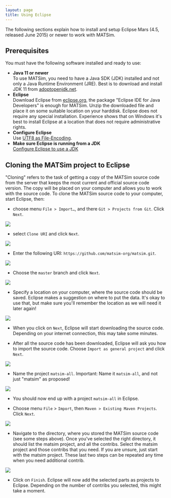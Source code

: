 ```yaml
---
layout: page
title: Using Eclipse
---
```


The following sections explain how to install and setup Eclipse Mars (4.5, released June 2015) or newer to work with MATSim.
 
## Prerequisites

You must have the following software installed and ready to use:

- **Java 11 or newer**  
  To use MATSim, you need to have a Java SDK (JDK) installed and not only a Java Runtime Environment (JRE). Best is to download and install JDK 11 from [adoptopenjdk.net](https://adoptopenjdk.net).
- **Eclipse**  
  Download Eclipse from [eclipse.org](http://www.eclipse.org/downloads/), the package "Eclipse IDE for Java Developers" is enough for MATSim. Unzip the downloaded file and place it on some suitable location on your harddisk. Eclipse does not require any special installation. Experience shows that on Windows it's best to install Eclipse at a location that does not require administrative rights.
- **Configure Eclipse**  
  Use [UTF8 as File-Encoding](/docs/devguide/ide-configuration).
- **Make sure Eclipse is running from a JDK**  
  [Configure Eclipse to use a JDK](/docs/devguide/eclipse/jdk)
 

## Cloning the MATSim project to Eclipse

"Cloning" refers to the task of getting a copy of the MATSim source code from the 
server that keeps the most current and official source code version. The copy will 
be placed on your computer and allows you to work with the source code. To clone 
the MATSim source code to your computer, start Eclipse, then:

- choose menu `File > Import…`, and there `Git > Projects from Git`. Click `Next`.

![](/docs/devguide/images/eclipse/eclipseGit1.jpg)
 
- select `Clone URI` and click `Next`.

![](/docs/devguide/images/eclipse/eclipseGit2.jpg)
 
- Enter the following URI: `https://github.com/matsim-org/matsim.git`.

![](/docs/devguide/images/eclipse/eclipseGit3.jpg)
 
- Choose the `master` branch and click `Next`.

![](/docs/devguide/images/eclipse/eclipseGit4.jpg)
 
- Specify a location on your computer, where the source code should be saved. 
Eclipse makes a suggestion on where to put the data. It's okay to use that, but 
make sure you'll remember the location as we will need it later again!

![](/docs/devguide/images/eclipse/eclipseGit5.jpg)
 
- When you click on `Next`, Eclipse will start downloading the source code. 
Depending on your internet connection, this may take some minutes.
 
- After all the source code has been downloaded, Eclipse will ask you how to 
import the source code. Choose `Import as general project` and click `Next`.

![](/docs/devguide/images/eclipse/eclipseGit6.jpg)
 
- Name the project `matsim-all`. Important: Name it `matsim-all`, and not just "matsim" as proposed!

![](/docs/devguide/images/eclipse/eclipseGit7.jpg)
 
- You should now end up with a project `matsim-all` in Eclipse.
 
- Choose menu `File` > `Import`, then `Maven > Existing Maven Projects`. Click `Next`.

![](/docs/devguide/images/eclipse/eclipseGit8.jpg)

- Navigate to the directory, where you stored the MATSim source code (see some steps 
above). Once you've selected the right directory, it should list the matsim project, 
and all the contribs. Select the matsim project and those 
contribs that you need. If you are unsure, just start with the 
matsim project. These last two steps can be repeated any time when you need additional 
contrib.

![](/docs/devguide/images/eclipse/eclipseGit9.jpg)
 
- Click on `Finish`. Eclipse will now add the selected parts as projects to 
Eclipse. Depending on the number of contribs you selected, this might take a moment.

